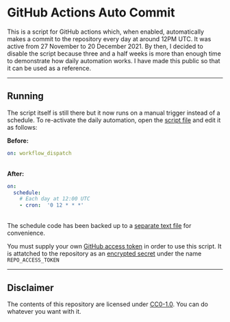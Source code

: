 # GitHub Actions Auto Commit

This is a script for GitHub actions which, when enabled, automatically makes a commit to the repository every day at around 12PM UTC. It was active from 27 November to 20 December 2021. By then, I decided to disable the script because three and a half weeks is more than enough time to demonstrate how daily automation works. I have made this public so that it can be used as a reference.

---

## Running

The script itself is still there but it now runs on a manual trigger instead of a schedule. To re-activate the daily automation, open the [script file](./.github/workflows/commit-job.yaml) and edit it as follows:


**Before:**
```yaml
on: workflow_dispatch
```

\
**After:**
```yaml
on:
  schedule:
    # Each day at 12:00 UTC
    - cron:  '0 12 * * *'
```

\
The schedule code has been backed up to a [separate text file](./.github/workflows/cron.txt) for convenience.

You must supply your own [GitHub access token](https://docs.github.com/en/authentication/keeping-your-account-and-data-secure/creating-a-personal-access-token) in order to use this script. It is attatched to the repository as an [encrypted secret](https://docs.github.com/en/actions/security-guides/encrypted-secrets) under the name `REPO_ACCESS_TOKEN`


---

## Disclaimer

The contents of this repository are licensed under [CC0-1.0](https://creativecommons.org/publicdomain/zero/1.0/). You can do whatever you want with it.

